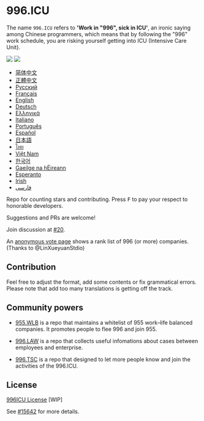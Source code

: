 996.ICU
=======
The name `996.ICU` refers to **'Work in "996", sick in ICU'**, an ironic saying among Chinese programmers, which means that by following the "996" work schedule, you are risking yourself getting into ICU (Intensive Care Unit).

<a href="https://996.icu/#/zh_CN"><img src="https://img.shields.io/badge/996-ICU-red.svg"></a>
<a href="https://github.com/996icu/996.ICU/blob/master/LICENSE.996icu.zh-hans"><img src="https://img.shields.io/badge/license-996ICU-green.svg"></a>

* [简体中文](zh_CN.md)
* [正體中文](zh_TW.md)
* [Русский](ru_RU.md)
* [Français](fr_FR.md)
* [English](en_US.md)
* [Deutsch](de_DE.md)
* [Ελληνικά](gl-IT.md)
* [Italiano](it_IT.md)
* [Português](pt_PT.md)
* [Español](es_MX.md)
* [日本語](ja_JP.md)
* [ไทย](th_TH.md)
* [Việt Nam](vi_VN.md)
* [한국어](kr_KP.md)
* [Gaeilge na hÉireann](ga.md)
* [Esperanto](epo.md)
* [Irish](ga.md)
* [فارسی](fa_IR.md)

Repo for counting stars and contributing. Press <kbd>F</kbd> to pay your respect to honorable developers.

Suggestions and PRs are welcome!

Join discussion at [#20](https://github.com/996icu/996.ICU/issues/20).

An [anonymous vote page](exposure.md) shows a rank list of 996 (or more) companies. (Thanks to @LinXueyuanStdio)

Contribution
---
Feel free to adjust the format, add some contents or fix grammatical errors. Please note that add too many translations is getting off the track.

Community powers
---

 - [955.WLB](https://github.com/formulahendry/955.WLB) is a repo that maintains a whitelist of 955 work–life balanced companies. It promotes people to flee 996 and join  955.

 - [996.LAW](https://github.com/Y1ran/996.Law) is a repo that collects useful infomations about cases between employees and enterprise.
 
 - [996.TSC](https://github.com/lxlxw/996.TSC) is a repo that designed to let more people know and join the activities of the 996.ICU.

License
---
[996ICU License](https://github.com/996icu/996.ICU/blob/master/LICENSE.996icu.zh-hans)
[WIP]

See [#15642](https://github.com/996icu/996.ICU/pull/15642) for more details.

